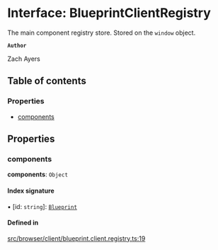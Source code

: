 # Interface: BlueprintClientRegistry

The main component registry store. Stored on the <code>window</code> object.

**`Author`**

Zach Ayers

## Table of contents

### Properties

- [components](BlueprintClientRegistry.md#components)

## Properties

### components

 **components**: `Object`

#### Index signature

▪ [id: `string`]: [`Blueprint`](../classes/Blueprint.md)

#### Defined in

[src/browser/client/blueprint.client.registry.ts:19](https://github.com/zjayers/minimesh/blob/9210909/src/browser/client/blueprint.client.registry.ts#L19)
